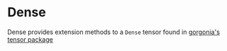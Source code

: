 # Dense

Dense provides extension methods to a `Dense` tensor found in [gorgonia's tensor package](https://github.com/gorgonia/tensor) 